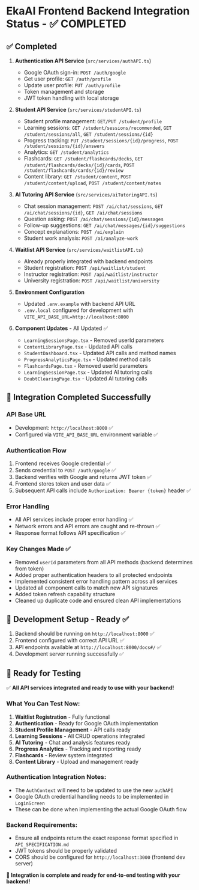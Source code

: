 # EkaAI Frontend Backend Integration Status - ✅ COMPLETED

## ✅ Completed
1. **Authentication API Service** (`src/services/authAPI.ts`)
   - Google OAuth sign-in: `POST /auth/google`
   - Get user profile: `GET /auth/profile`
   - Update user profile: `PUT /auth/profile`
   - Token management and storage
   - JWT token handling with local storage

2. **Student API Service** (`src/services/studentAPI.ts`)
   - Student profile management: `GET/PUT /student/profile`
   - Learning sessions: `GET /student/sessions/recommended`, `GET /student/sessions/all`, `GET /student/sessions/{id}`
   - Progress tracking: `PUT /student/sessions/{id}/progress`, `POST /student/sessions/{id}/answers`
   - Analytics: `GET /student/analytics`
   - Flashcards: `GET /student/flashcards/decks`, `GET /student/flashcards/decks/{id}/cards`, `POST /student/flashcards/cards/{id}/review`
   - Content library: `GET /student/content`, `POST /student/content/upload`, `POST /student/content/notes`

3. **AI Tutoring API Service** (`src/services/aiTutoringAPI.ts`)
   - Chat session management: `POST /ai/chat/sessions`, `GET /ai/chat/sessions/{id}`, `GET /ai/chat/sessions`
   - Question asking: `POST /ai/chat/sessions/{id}/messages`
   - Follow-up suggestions: `GET /ai/chat/messages/{id}/suggestions`
   - Concept explanations: `POST /ai/explain`
   - Student work analysis: `POST /ai/analyze-work`

4. **Waitlist API Service** (`src/services/waitlistAPI.ts`)
   - Already properly integrated with backend endpoints
   - Student registration: `POST /api/waitlist/student`
   - Instructor registration: `POST /api/waitlist/instructor`
   - University registration: `POST /api/waitlist/university`

5. **Environment Configuration**
   - Updated `.env.example` with backend API URL
   - `.env.local` configured for development with `VITE_API_BASE_URL=http://localhost:8000`

6. **Component Updates** - All Updated ✅
   - `LearningSessionsPage.tsx` - Removed userId parameters
   - `ContentLibraryPage.tsx` - Updated API calls
   - `StudentDashboard.tsx` - Updated API calls and method names
   - `ProgressAnalyticsPage.tsx` - Updated method calls
   - `FlashcardsPage.tsx` - Removed userId parameters
   - `LearningSessionPage.tsx` - Updated AI tutoring calls
   - `DoubtClearingPage.tsx` - Updated AI tutoring calls

## 🎯 Integration Completed Successfully

### API Base URL
- Development: `http://localhost:8000` ✅
- Configured via `VITE_API_BASE_URL` environment variable ✅

### Authentication Flow
1. Frontend receives Google credential ✅
2. Sends credential to `POST /auth/google` ✅
3. Backend verifies with Google and returns JWT token ✅
4. Frontend stores token and user data ✅
5. Subsequent API calls include `Authorization: Bearer {token}` header ✅

### Error Handling
- All API services include proper error handling ✅
- Network errors and API errors are caught and re-thrown ✅
- Response format follows API specification ✅

### Key Changes Made ✅
- Removed `userId` parameters from all API methods (backend determines from token)
- Added proper authentication headers to all protected endpoints
- Implemented consistent error handling pattern across all services
- Updated all component calls to match new API signatures
- Added token refresh capability structure
- Cleaned up duplicate code and ensured clean API implementations

## 🔧 Development Setup - Ready ✅
1. Backend should be running on `http://localhost:8000` ✅
2. Frontend configured with correct API URL ✅
3. API endpoints available at `http://localhost:8000/docs#/` ✅
4. Development server running successfully ✅

## 📝 Ready for Testing
✅ **All API services integrated and ready to use with your backend!**

### What You Can Test Now:
1. **Waitlist Registration** - Fully functional
2. **Authentication** - Ready for Google OAuth implementation
3. **Student Profile Management** - API calls ready
4. **Learning Sessions** - All CRUD operations integrated
5. **AI Tutoring** - Chat and analysis features ready
6. **Progress Analytics** - Tracking and reporting ready
7. **Flashcards** - Review system integrated
8. **Content Library** - Upload and management ready

### Authentication Integration Notes:
- The `AuthContext` will need to be updated to use the new `authAPI`
- Google OAuth credential handling needs to be implemented in `LoginScreen`
- These can be done when implementing the actual Google OAuth flow

### Backend Requirements:
- Ensure all endpoints return the exact response format specified in `API_SPECIFICATION.md`
- JWT tokens should be properly validated
- CORS should be configured for `http://localhost:3000` (frontend dev server)

**🎉 Integration is complete and ready for end-to-end testing with your backend!**
